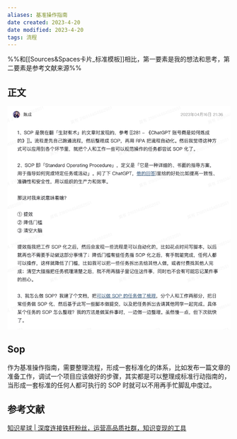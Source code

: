 ```yaml
---
aliases: 基准操作指南
date created: 2023-4-20
date modified: 2023-4-20
tags: 流程
---
```

%%和[[Sources&Spaces卡片_标准模板]]相比，第一要素是我的想法和思考，第二要素是参考文献来源%%

## 正文

![image.png](https://raw.githubusercontent.com/jeasonnow/pics/main/202304201645611.png)


Sop
---
作为基准操作指南，需要整理流程，形成一套标准化的体系，比如发布一篇文章的准备工作，调试一个项目应该做好的步骤，其实都是可以整理成标准行动指南的，当形成一套标准的任何人都可执行的 SOP 时就可以不用再手忙脚乱中度过。

## 参考文献
[知识星球 | 深度连接铁杆粉丝，运营高品质社群，知识变现的工具](https://articles.zsxq.com/id_shzxxv66j9lc.html)